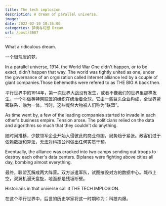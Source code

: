 ```yaml
---
title: The tech implosion
description: A dream of parallel universe.
image: 
date: 2022-02-10 10:36:00
categories: 梦境与幻想 Dream
url: /post/3607
---
```


What a ridiculous dream. 

一个很荒唐的梦。

In a parallel universe, 1914, the World War One didn't happen, or to be exact, didn't happen that way. The world was tightly united as one, under the governance of an orgnization called Internet alliance led by a couple of giant companies.Those behemoths were refered to as THE BIG A back then.

平行世界中的1914年，第一次世界大战没有发生，或者不像我们的世界里那样发生。一个叫做英特网联盟的组织在统治着全球，它由一些巨头企业构成，全世界紧密联系，融为一体。当时，这些庞然大物被人们称为“联盟”。

As time went by, a few of the leading companies started to invade in each other's business empire. Tension arose. The politicians relied on the data and algorithms so much that they couldn't do anything.

随时间推移，少数领军企业开始入侵彼此的商业帝国，局势趋于紧张。政客们过于依赖数据和算法，无法对科技公司做出任何实质干预。

Eventually, the alliance was cracked into two camps sending out troops to destroy each other's data centers. Biplanes were fighting above cities all day, bombing almost everything.

最终，联盟瓦解成两大阵营。双方派遣军队，试图摧毁对方的数据中心。城市上空，双翼机漫天盘旋，地面都是残垣断壁。

Historians in that universe call it THE TECH IMPLOSION.

在这个平行世界中，后世的历史学家将这一时期称为：科技内爆。
